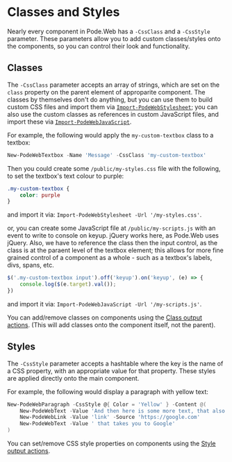 # Classes and Styles

Nearly every component in Pode.Web has a `-CssClass` and a `-CssStyle` parameter. These parameters allow you to add custom classes/styles onto the components, so you can control their look and functionality.

## Classes

The `-CssClass` parameter accepts an array of strings, which are set on the `class` property on the parent element of approparite component. The classes by themselves don't do anything, but you can use them to build custom CSS files and import them via [`Import-PodeWebStylesheet`](../../Functions/Utilities/Import-PodeWebStylesheet); you can also use the custom classes as references in custom JavaScript files, and import these via [`Import-PodeWebJavaScript`](../../Functions/Utilities/Import-PodeWebJavaScript).

For example, the following would apply the `my-custom-textbox` class to a textbox:

```powershell
New-PodeWebTextbox -Name 'Message' -CssClass 'my-custom-textbox'
```

Then you could create some `/public/my-styles.css` file with the following, to set the textbox's text colour to purple:

```css
.my-custom-textbox {
    color: purple
}
```

and import it via: `Import-PodeWebStylesheet -Url '/my-styles.css'`.

or, you can create some JavaScript file at `/public/my-scripts.js` with an event to write to console on keyup. jQuery works here, as Pode.Web uses jQuery. Also, we have to reference the class then the input control, as the class is at the paraent level of the textbox element; this allows for more fine grained control of a component as a whole - such as a textbox's labels, divs, spans, etc.

```js
$('.my-custom-textbox input').off('keyup').on('keyup', (e) => {
    console.log($(e.target).val());
})
```

and import it via: `Import-PodeWebJavaScript -Url '/my-scripts.js'`.

You can add/remove classes on components using the [Class output actions](../Outputs/Components#classes). (This will add classes onto the component itself, not the parent).

## Styles

The `-CssStyle` parameter accepts a hashtable where the key is the name of a CSS property, with an appropriate value for that property. These styles are applied directly onto the main component.

For example, the following would display a paragraph with yellow text:

```powershell
New-PodeWebParagraph -CssStyle @{ Color = 'Yellow' } -Content @(
    New-PodeWebText -Value 'And then here is some more text, that also includes a '
    New-PodeWebLink -Value 'link' -Source 'https://google.com'
    New-PodeWebText -Value ' that takes you to Google'
)
```

You can set/remove CSS style properties on components using the [Style output actions](../Outputs/Components#styles).
